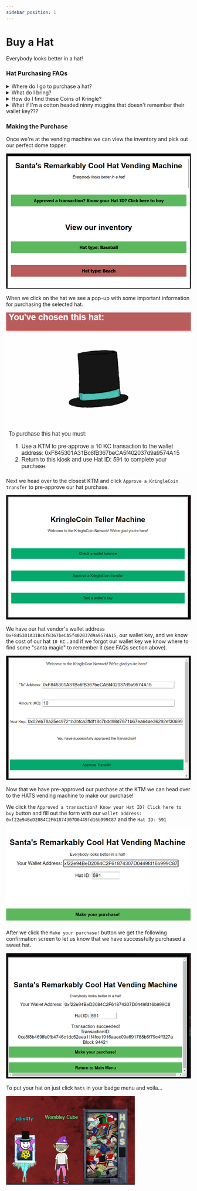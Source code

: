 ```yaml
---
sidebar_position: 1
---
```

# Buy a Hat

Everybody looks better in a hat!

### Hat Purchasing FAQs

<details>
<summary>Where do I go to purchase a hat?</summary>

To buy a hat we head over to the ```HATS``` vending machine and speak with ```Wombley Cube``` at the entrance to the ```BURNING RING OF FIRE```

![Vending machine of HATS](./assets/img/br1-1.png)

</details>

<details>
<summary>What do I bring?</summary>

Cold hard...Kringle Coin. And your wallet key, don't forget that.

</details>

<details>
<summary>How do I find these Coins of Kringle?</summary>

Go on a treasure hunt!!!  You can check out our [super secret guide](/docs/hhc2022/secrets) on where to find some hidden chests that are rumored to have an abundance of kringle coins.
</details>

<details>
<summary>What if I'm a cotton headed ninny muggins that doesn't remember their wallet key???</summary>

We got you fam. You can use some santa magic to retrieve you key if you use the super secret santa magic terminal in a super secret location. 

on the left side of the main hall walk all the way back and then turn right to go behind the building and into the secret room with the lol floor and space turtle dude.
![to get to the santa magic portal go here](./assets/img/santa_magic1.png)

Once you are in the super secret LOL room you can click on the santa magic terminal to regain your lost wallet key!
![secret room with santa magic terminal](./assets/img/santa_magic2.png)
</details>


### Making the Purchase

Once we're at the vending machine we can view the inventory and pick out our perfect dome topper.

![Vending machine of HATS](./assets/img/br1-2.png)

When we click on the hat we see a pop-up with some important information for purchasing the selected hat.

![Vending machine of HATS](./assets/img/br1-3.png)

Next we head over to the closest KTM and click ```Approve a KringleCoin transfer``` to pre-approve our hat purchase. 

![Vending machine of HATS](./assets/img/br1-4.png)


We have our hat vendor's wallet address ```0xF845301A31Bc6fB367beCA5f402037d9a9574A15```, our wallet key, and we know the cost of our hat ```10 KC```...and if we forgot our wallet key we know where to find some "santa magic" to remember it (see FAQs section above).

![Vending machine of HATS](./assets/img/br1-5.png)

Now that we have pre-approved our purchase at the KTM we can head over to the HATS vending machine to make our purchase!

We click the ```Approved a transaction? Know your Hat ID? Click here to buy``` button and fill out the form with our ```wallet address: 0xf22e94BeD2084C2F61874307D0449fd16b999C87``` and the ```Hat ID: 591```

![Vending machine of HATS](./assets/img/br1-6.png)

After we click the ```Make your purchase!``` button we get the following confirmation screen to let us know that we have successfully purchased a sweet hat.

![Vending machine of HATS](./assets/img/br1-7.png)

To put your hat on just click ```hats``` in your badge menu and voila...

![Vending machine of HATS](./assets/img/br1-8.png)
